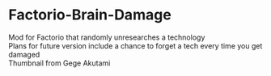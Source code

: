 # Factorio-Brain-Damage
Mod for Factorio that randomly unresearches a technology  
Plans for future version include a chance to forget a tech every time you get damaged  
Thumbnail from Gege Akutami 
